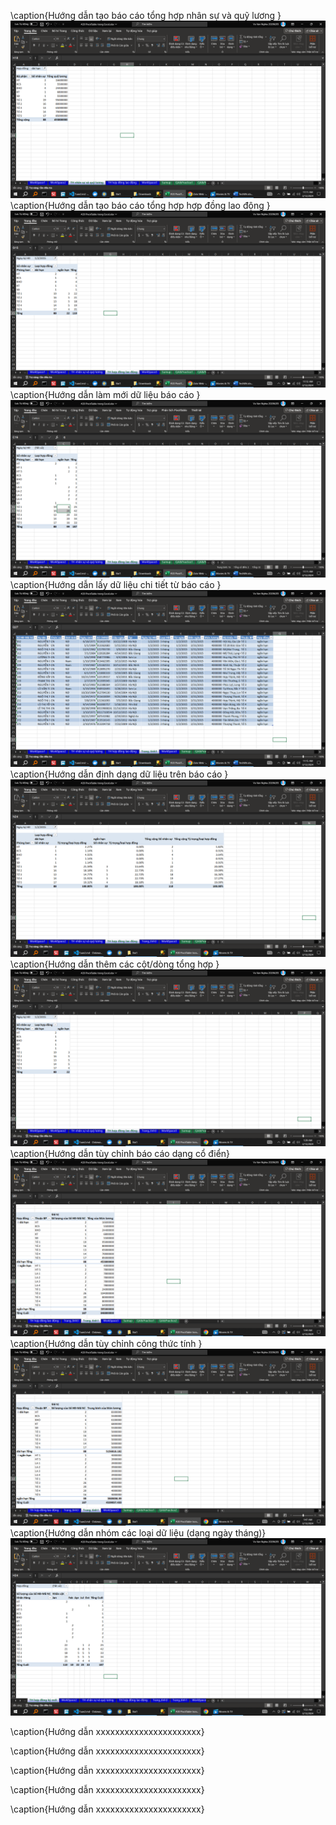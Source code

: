 <!--@ \subsection{Bai 1} -->

\caption{Hướng dẫn tạo báo cáo tổng hợp nhân sự và quỹ lương }
![alt text](Bai1/HuongDan/0.png)
\caption{Hướng dẫn tạo báo cáo tổng hợp hợp đồng lao động }
![alt text](Bai1/HuongDan/1.png)
\caption{Hướng dẫn làm mới dữ liệu báo cáo }
![alt text](Bai1/HuongDan/2.png)
\caption{Hướng dẫn lấy dữ liệu chi tiết từ báo cáo  }
![alt text](Bai1/HuongDan/3.png)
\caption{Hướng dẫn  định dạng dữ liệu trên   báo cáo  }
![alt text](image.png)
\caption{Hướng dẫn  thêm các cột/dòng tổng hợp }
![alt text](image-1.png)
\caption{Hướng dẫn  tùy chỉnh báo cáo dạng cổ điển}
![alt text](image-2.png)
\caption{Hướng dẫn  tùy chỉnh công thức tính }
![alt text](image-3.png)
\caption{Hướng dẫn nhóm các loại dữ liệu (dạng ngày tháng)}
![alt text](image-4.png)


\caption{Hướng dẫn xxxxxxxxxxxxxxxxxxxxxx}

\caption{Hướng dẫn xxxxxxxxxxxxxxxxxxxxxx}



\caption{Hướng dẫn xxxxxxxxxxxxxxxxxxxxxx}

\caption{Hướng dẫn xxxxxxxxxxxxxxxxxxxxxx}



<!-- II	Nâng cao và thực tiễn	 -->
<!-- 9		Tiền xử lý dữ liệu -->
<!-- 10		Bổ sung các cột dữ liệu để làm báo cáo tổng hợp -->
<!-- 11		Các tầng dữ liệu -->


<!--@ \subsection{Bai 2} -->

<!--@ \subsection{Bai 3} -->
\caption{Hướng dẫn xxxxxxxxxxxxxxxxxxxxxx}
